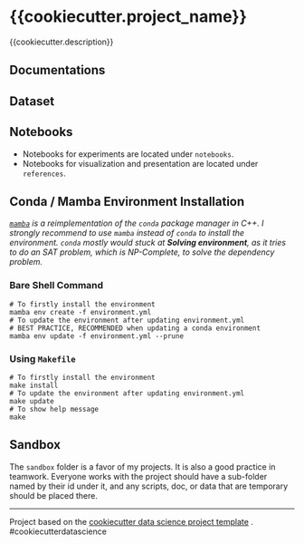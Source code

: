 # {{cookiecutter.project_name}}

{{cookiecutter.description}}

## Documentations

## Dataset

## Notebooks

- Notebooks for experiments are located under `notebooks`.
- Notebooks for visualization and presentation are located under `references`.

## Conda / Mamba Environment Installation

*[`mamba`](https://github.com/mamba-org/mamba) is a reimplementation of
the `conda` package manager in C++. I strongly recommend to use `mamba` instead
of `conda` to install the environment. `conda` mostly would stuck at **Solving
environment**, as it tries to do an SAT problem, which is NP-Complete, to solve
the dependency problem.*

### Bare Shell Command

```shell
# To firstly install the environment
mamba env create -f environment.yml
# To update the environment after updating environment.yml
# BEST PRACTICE, RECOMMENDED when updating a conda environment
mamba env update -f environment.yml --prune
```

### Using `Makefile`

```shell
# To firstly install the environment
make install
# To update the environment after updating environment.yml
make update
# To show help message
make
```

## Sandbox

The `sandbox` folder is a favor of my projects. It is also a good practice in
teamwork. Everyone works with the project should have a sub-folder named by
their id under it, and any scripts, doc, or data that are temporary should be
placed there.

---

Project based on
the [cookiecutter data science project template](https://drivendata.github.io/cookiecutter-data-science/)
. #cookiecutterdatascience
